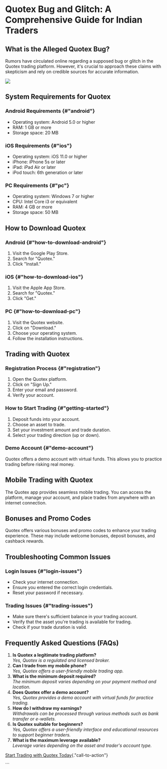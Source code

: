 # Quotex Bug and Glitch: A Comprehensive Guide for Indian Traders

## What is the Alleged Quotex Bug?

Rumors have circulated online regarding a supposed bug or glitch in the
Quotex trading platform. However, it\'s crucial to approach these claims
with skepticism and rely on credible sources for accurate information.

[![](https://static.quotex.io/files/4_en/300_250.jpg)](https://traff.sbs/brokerqxlid)

## System Requirements for Quotex

### Android Requirements {#"android"}

-   Operating system: Android 5.0 or higher
-   RAM: 1 GB or more
-   Storage space: 20 MB

### iOS Requirements {#"ios"}

-   Operating system: iOS 11.0 or higher
-   iPhone: iPhone 5s or later
-   iPad: iPad Air or later
-   iPod touch: 6th generation or later

### PC Requirements {#"pc"}

-   Operating system: Windows 7 or higher
-   CPU: Intel Core i3 or equivalent
-   RAM: 4 GB or more
-   Storage space: 50 MB

## How to Download Quotex

### Android {#"how-to-download-android"}

1.  Visit the Google Play Store.
2.  Search for "Quotex."
3.  Click "Install."

### iOS {#"how-to-download-ios"}

1.  Visit the Apple App Store.
2.  Search for "Quotex."
3.  Click "Get."

### PC {#"how-to-download-pc"}

1.  Visit the Quotex website.
2.  Click on "Download."
3.  Choose your operating system.
4.  Follow the installation instructions.

## Trading with Quotex

### Registration Process {#"registration"}

1.  Open the Quotex platform.
2.  Click on "Sign Up."
3.  Enter your email and password.
4.  Verify your account.

### How to Start Trading {#"getting-started"}

1.  Deposit funds into your account.
2.  Choose an asset to trade.
3.  Set your investment amount and trade duration.
4.  Select your trading direction (up or down).

### Demo Account {#"demo-account"}

Quotex offers a demo account with virtual funds. This allows you to
practice trading before risking real money.

## Mobile Trading with Quotex

The Quotex app provides seamless mobile trading. You can access the
platform, manage your account, and place trades from anywhere with an
internet connection.

## Bonuses and Promo Codes

Quotex offers various bonuses and promo codes to enhance your trading
experience. These may include welcome bonuses, deposit bonuses, and
cashback rewards.

## Troubleshooting Common Issues

### Login Issues {#"login-issues"}

-   Check your internet connection.
-   Ensure you entered the correct login credentials.
-   Reset your password if necessary.

### Trading Issues {#"trading-issues"}

-   Make sure there\'s sufficient balance in your trading account.
-   Verify that the asset you\'re trading is available for trading.
-   Check if your trade duration is valid.

## Frequently Asked Questions (FAQs)

1.  **Is Quotex a legitimate trading platform?**\
    *Yes, Quotex is a regulated and licensed broker.*
2.  **Can I trade from my mobile phone?**\
    *Yes, Quotex offers a user-friendly mobile trading app.*
3.  **What is the minimum deposit required?**\
    *The minimum deposit varies depending on your payment method and
    location.*
4.  **Does Quotex offer a demo account?**\
    *Yes, Quotex provides a demo account with virtual funds for practice
    trading.*
5.  **How do I withdraw my earnings?**\
    *Withdrawals can be processed through various methods such as bank
    transfer or e-wallets.*
6.  **Is Quotex suitable for beginners?**\
    *Yes, Quotex offers a user-friendly interface and educational
    resources to support beginner traders.*
7.  **What is the maximum leverage available?**\
    *Leverage varies depending on the asset and trader\'s account type.*

[Start Trading with Quotex
Today](\%22https://traff.sbs/brokerqxsignup\%22){."call-to-action"}

\`\`\`

